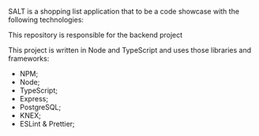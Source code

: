 SALT is a shopping list application that to be a code showcase with the following technologies:

This repository is responsible for the backend project

This project is written in Node and TypeScript and uses those libraries and frameworks:

- NPM;
- Node;
- TypeScript;
- Express;
- PostgreSQL;
- KNEX;
- ESLint & Prettier;
